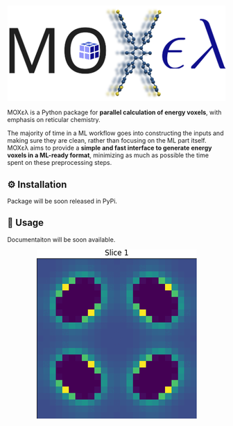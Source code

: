 <p align="center">
  <img src="docs/source/images/moxel_logo.svg"/>
</p>

MOXελ is a Python package for **parallel calculation of energy voxels**, with
emphasis on reticular chemistry.

The majority of time in a ML workflow goes into constructing the inputs and
making sure they are clean, rather than focusing on the ML part itself.  MOXελ
aims to provide a **simple and fast interface to generate energy voxels in a
ML-ready format**, minimizing as much as possible the time spent on these
preprocessing steps.

## :gear: Installation
Package will be soon released in PyPi.

## :book: Usage
Documentaiton will be soon available. 

<p align="center">
  <img src="docs/source/images/voxels.gif"/>
</p>

